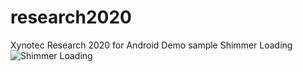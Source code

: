 # research2020
Xynotec Research 2020 for Android
Demo sample
Shimmer Loading
![Shimmer Loading](https://user-images.githubusercontent.com/17633931/78329852-88620e00-7537-11ea-83b4-4b1e202e4167.gif)

